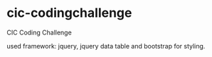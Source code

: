 # cic-codingchallenge
CIC Coding Challenge

used framework: jquery, jquery data table and bootstrap for styling.

